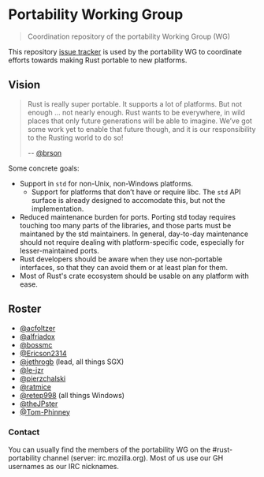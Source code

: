 # Portability Working Group

> Coordination repository of the portability Working Group (WG)

This repository [issue tracker] is used by the portability WG to coordinate efforts towards making Rust
portable to new platforms.

[issue tracker]: https://github.com/rust-lang-nursery/portability-wg/issues

## Vision

> Rust is really super portable. It supports a lot of platforms. But not enough 
> … not nearly enough. Rust wants to be everywhere, in wild places that only 
> future generations will be able to imagine. We’ve got some work yet to enable 
> that future though, and it is our responsibility to the Rusting world to do 
> so!
>
> -- [@brson](https://github.com/brson)

Some concrete goals:

* Support in `std` for non-Unix, non-Windows platforms.
  * Support for platforms that don’t have or require libc. The `std` API surface is already designed to accomodate this, but not the implementation.
* Reduced maintenance burden for ports. Porting std today requires touching too many parts of the libraries, and those parts must be maintaned by the std maintainers. In general, day-to-day maintenance should not require dealing with platform-specific code, especially for lesser-maintained ports.
* Rust developers should be aware when they use non-portable interfaces, so that they can avoid them or at least plan for them.
* Most of Rust's crate ecosystem should be usable on any platform with ease.

## Roster

- [@acfoltzer](https://github.com/acfoltzer)
- [@alfriadox](https://github.com/alfriadox)
- [@bossmc](https://github.com/bossmc)
- [@Ericson2314](https://github.com/Ericson2314)
- [@jethrogb](https://github.com/jethrogb) (lead, all things SGX)
- [@le-jzr](https://github.com/le-jzr)
- [@pierzchalski](https://github.com/pierzchalski)
- [@ratmice](https://github.com/ratmice)
- [@retep998](https://github.com/retep998) (all things Windows)
- [@theJPster](https://github.com/theJPster)
- [@Tom-Phinney](https://github.com/Tom-Phinney)

### Contact

You can usually find the members of the portability WG on the #rust-portability channel (server:
irc.mozilla.org). Most of us use our GH usernames as our IRC nicknames.
